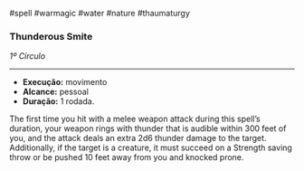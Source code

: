 #spell #warmagic #water #nature #thaumaturgy 
### Thunderous Smite
*1º Círculo*
___
- **Execução:** movimento
- **Alcance:** pessoal
- **Duração:** 1 rodada.

The first time you hit with a melee weapon attack during this spell’s duration, your weapon rings with thunder that is audible within 300 feet of you, and the attack deals an extra 2d6 thunder damage to the target. Additionally, if the target is a creature, it must succeed on a Strength saving throw or be pushed 10 feet away from you and knocked prone.
